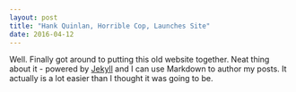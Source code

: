 ```yaml
---
layout: post
title: "Hank Quinlan, Horrible Cop, Launches Site"
date: 2016-04-12
---
```


Well. Finally got around to putting this old website together. Neat thing about it - powered by [Jekyll](http://jekyllrb.com) and I can use Markdown to author my posts. It actually is a lot easier than I thought it was going to be.